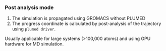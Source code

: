### Post analysis mode

1. The simulation is propagated using GROMACS without PLUMED
2. The progress coordinate is calculated by post-analysis of the trajectory using ```plumed driver```.

Usually applicable for large systems (>100,000 atoms) and using GPU hardware for MD simulation.
